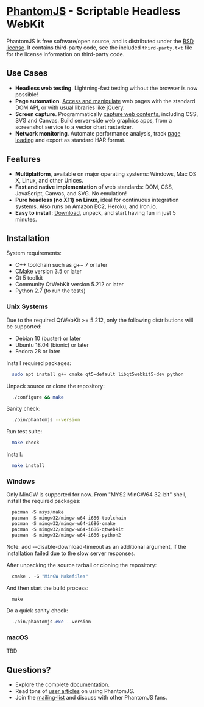 # [PhantomJS](http://phantomjs.org) - Scriptable Headless WebKit

PhantomJS is free software/open source, and is distributed under the [BSD license](http://opensource.org/licenses/BSD-3-Clause). It contains third-party code, see the included `third-party.txt` file for the license information on third-party code.

## Use Cases

- **Headless web testing**. Lightning-fast testing without the browser is now possible!
- **Page automation**. [Access and manipulate](http://phantomjs.org/page-automation.html) web pages with the standard DOM API, or with usual libraries like jQuery.
- **Screen capture**. Programmatically [capture web contents](http://phantomjs.org/screen-capture.html), including CSS, SVG and Canvas. Build server-side web graphics apps, from a screenshot service to a vector chart rasterizer.
- **Network monitoring**. Automate performance analysis, track [page loading](http://phantomjs.org/network-monitoring.html) and export as standard HAR format.

## Features

- **Multiplatform**, available on major operating systems: Windows, Mac OS X, Linux, and other Unices.
- **Fast and native implementation** of web standards: DOM, CSS, JavaScript, Canvas, and SVG. No emulation!
- **Pure headless (no X11) on Linux**, ideal for continuous integration systems. Also runs on Amazon EC2, Heroku, and Iron.io.
- **Easy to install**: [Download](http://phantomjs.org/download.html), unpack, and start having fun in just 5 minutes.

## Installation

System requirements:
  * C++ toolchain such as g++ 7 or later
  * CMake version 3.5 or later
  * Qt 5 toolkit
  * Community QtWebKit version 5.212 or later
  * Python 2.7 (to run the tests)


### Unix Systems

Due to the required QtWebKit >= 5.212, only the following distributions will be supported:

  * Debian 10 (buster) or later
  * Ubuntu 18.04 (bionic) or later
  * Fedora 28 or later

Install required packages:

``` bash
  sudo apt install g++ cmake qt5-default libqt5webkit5-dev python
```

Unpack source or clone the repository:

``` bash
  ./configure && make
```

Sanity check:

``` bash
  ./bin/phantomjs --version
```

Run test suite:

``` bash
  make check
```

Install:

``` bash
  make install
```

### Windows


Only MinGW is supported for now. From "MYS2 MinGW64 32-bit" shell, install the required packages:

``` powershell
  pacman -S msys/make
  pacman -S mingw32/mingw-w64-i686-toolchain
  pacman -S mingw32/mingw-w64-i686-cmake
  pacman -S mingw32/mingw-w64-i686-qtwebkit
  pacman -S mingw32/mingw-w64-i686-python2
```

Note: add --disable-download-timeout as an additional argument, if the installation failed due to the slow server responses.

After unpacking the source tarball or cloning the repository:

``` powershell
  cmake . -G "MinGW Makefiles"
```

And then start the build process:

``` powershell
  make
```

Do a quick sanity check:

``` powershell
  ./bin/phantomjs.exe --version
```

### macOS

TBD

## Questions?

- Explore the complete [documentation](http://phantomjs.org/documentation/).
- Read tons of [user articles](http://phantomjs.org/buzz.html) on using PhantomJS.
- Join the [mailing-list](http://groups.google.com/group/phantomjs) and discuss with other PhantomJS fans.

